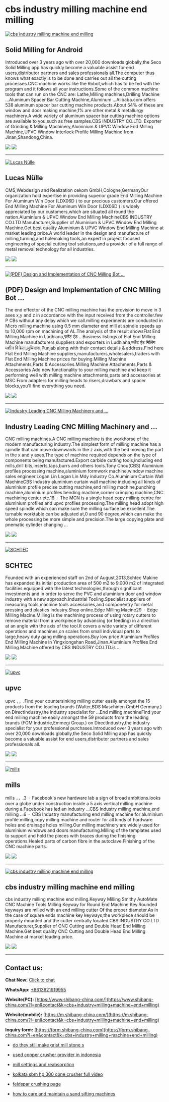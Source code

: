 # cbs industry milling machine end milling

<a href="https://swt.shibang-china.com/?l=en&img&k=cbs+industry+milling+machine+end+milling" target="_blank">![cbs industry milling machine end milling](http://static.shibang-china.com/all-800x300/986.jpg)</a>

## Solid Milling for Android
Introduced over 3 years ago with over 20,000 downloads globally,the Seco Solid Milling app has quickly become a valuable assist for end users,distributor partners and sales professionals all.The computer thus knows what exactly is to be done and carries out all the cutting processes.CNC machine works like the Robot,which has to be fed with the program and it follows all your instructions.Some of the common machine tools that can run on the CNC are: Lathe,Milling machines,Drilling Machine …Aluminum Spacer Bar Cutting Machine,Aluminum …Alibaba.com offers 538 aluminum spacer bar cutting machine products.About 54% of these are window and door making machine,1% are other metal &amp; metallurgy machinery.A wide variety of aluminum spacer bar cutting machine options are available to you,such as free samples.CBS INDUSTRY CO.LTD. Exporter of Grinding &amp; Milling Machinery,Aluminium &amp; UPVC Window End Milling Machine,UPVC Window Interlock Profile Milling Machine from Jinan,Shandong,China.


<a href="https://whatsapp.shibangsoft.com/WhatsApp.php" target="_blank" title="WhatsApp">![](http://static.shibang-china.com/icon/whatsapp.png)</a> <a href="https://swt.shibang-china.com/?l=en&icon&k=cbs+industry+milling+machine+end+milling" target="_blank">![](http://static.shibang-china.com/icon/chat-en.png)</a>

---

<a href="https://swt.shibang-china.com/?l=en&img&k=cbs+industry+milling+machine+end+milling" target="_blank">![Lucas N&#252;lle](http://static.shibang-china.com/all-800x300/1225.jpg)</a>

## Lucas N&#252;lle
CMS,Webdesign and Realization cekom GmbH,Cologne,GermanyOur organization hold expertise in providing superior grade End Milling Machine For Aluminum Win Door (LDX06D ) to our precious customers.Our offered End Milling Machine For Aluminum Win Door (LDX06D ) is widely appreciated by our customers,which are situated all round the nation.Aluminium &amp; UPVC Window End Milling MachineCBS INDUSTRY CO.LTD Manufacturer,Supplier of Aluminium &amp; UPVC Window End Milling Machine.Get best quality Aluminium &amp; UPVC Window End Milling Machine at market leading price.A world leader in the design and manufacture of milling,turning,and holemaking tools,an expert in project focused engineering of special cutting tool solutions,and a provider of a full range of metal removal technology for all industries.


<a href="https://whatsapp.shibangsoft.com/WhatsApp.php" target="_blank" title="WhatsApp">![](http://static.shibang-china.com/icon/whatsapp.png)</a> <a href="https://swt.shibang-china.com/?l=en&icon&k=cbs+industry+milling+machine+end+milling" target="_blank">![](http://static.shibang-china.com/icon/chat-en.png)</a>

---

<a href="https://swt.shibang-china.com/?l=en&img&k=cbs+industry+milling+machine+end+milling" target="_blank">![(PDF) Design and Implementation of CNC Milling Bot …](http://static.shibang-china.com/all-800x300/776.jpg)</a>

## (PDF) Design and Implementation of CNC Milling Bot …
The end effector of the CNC milling machine has the provision to move in 3 axes x,y and z in accordance with the input received from the controller.few P CBs without any delay which we call.milling experiments are conducted in Micro milling machine using 0.5 mm diameter end mill at spindle speeds up to 10,000 rpm on machining of AL.The analysis of the result showsFlat End Milling Machine in Ludhiana,फ्लैट एंड …Business listings of Flat End Milling Machine manufacturers,suppliers and exporters in Ludhiana,फ्लैट एंड मिलिंग मशीन विक्रेता,लुधियाना,Punjab along with their contact details &amp; address.Find here Flat End Milling Machine suppliers,manufacturers,wholesalers,traders with Flat End Milling Machine prices for buying.Milling Machine Attachments,Parts &amp; Accessories.Milling Machine Attachments,Parts &amp; Accessories Add new functionality to your milling machine and keep it performing well with milling machine attachments,parts and accessories at MSC.From adapters for milling heads to risers,drawbars and spacer blocks,you'll find everything you need.


<a href="https://whatsapp.shibangsoft.com/WhatsApp.php" target="_blank" title="WhatsApp">![](http://static.shibang-china.com/icon/whatsapp.png)</a> <a href="https://swt.shibang-china.com/?l=en&icon&k=cbs+industry+milling+machine+end+milling" target="_blank">![](http://static.shibang-china.com/icon/chat-en.png)</a>

---

<a href="https://swt.shibang-china.com/?l=en&img&k=cbs+industry+milling+machine+end+milling" target="_blank">![Industry Leading CNC Milling Machinery and …](http://static.shibang-china.com/all-800x300/132.jpg)</a>

## Industry Leading CNC Milling Machinery and …
CNC milling machines.A CNC milling machine is the workhorse of the modern manufacturing industry.The simplest form of milling machine has a spindle that can move downwards in the z axis,with the bed moving the part in the x and y axes.The type of machine required depends on the type of components being manufactured.Export carbide cutting tools,including end mills,drill bits,inserts,taps,burrs and others tools.Tony Chou(CBS) Aluminium profiles processing machine,aluminium formwork machine,window machine sales engineer.Logan Lin Logan Lin Mdy industry Co.Aluminium Curtain Wall MachineCBS Industry aluminium curtain wall machine including all kinds of aluminium profile precise cutting machine,end milling machine,punching machine,aluminium profiles bending machine,corner crimping machine,CNC machining center etc.16&ensp;&#0183;&ensp;The MCN is a single head copy milling centre for aluminium profiles and upvc profiles processing.The milling head adopt high speed spindle which can make sure the milling surface be excellent.The turnable worktable can be adjusted at,0 and 90 degree,which can make the whole processing be more simple and precision.The large copying plate and pnematic cylinder changing …


<a href="https://whatsapp.shibangsoft.com/WhatsApp.php" target="_blank" title="WhatsApp">![](http://static.shibang-china.com/icon/whatsapp.png)</a> <a href="https://swt.shibang-china.com/?l=en&icon&k=cbs+industry+milling+machine+end+milling" target="_blank">![](http://static.shibang-china.com/icon/chat-en.png)</a>

---

<a href="https://swt.shibang-china.com/?l=en&img&k=cbs+industry+milling+machine+end+milling" target="_blank">![SCHTEC](http://static.shibang-china.com/all-800x300/1075.jpg)</a>

## SCHTEC
Founded with an experienced staff on 2nd of August,2013,Schtec Makine has expanded its initial production area of 500 m2 to 9.000 m2 of integrated facilities equipped with the latest technologies,through significant investments and in order to serve the PVC and aluminium door and window industry with a new approach.Industrial Tooling.Specialist suppliers of measuring tools,machine tools accessories,and componentry for metal pressing and plastics industry.Shop online.Edge Milling Macine29&ensp;&#0183;&ensp;Edge Milling Macine.Milling is the machining process of using rotary cutters to remove material from a workpiece by advancing (or feeding) in a direction at an angle with the axis of the tool.It covers a wide variety of different operations and machines,on scales from small individual parts to large,heavy duty gang milling operations.Buy low price Aluminium Profiles End Milling Machine in Yingxiongshan Road,Jinan.Aluminium Profiles End Milling Machine offered by CBS INDUSTRY CO.LTD.is …


<a href="https://whatsapp.shibangsoft.com/WhatsApp.php" target="_blank" title="WhatsApp">![](http://static.shibang-china.com/icon/whatsapp.png)</a> <a href="https://swt.shibang-china.com/?l=en&icon&k=cbs+industry+milling+machine+end+milling" target="_blank">![](http://static.shibang-china.com/icon/chat-en.png)</a>

---

<a href="https://swt.shibang-china.com/?l=en&img&k=cbs+industry+milling+machine+end+milling" target="_blank">![upvc](http://static.shibang-china.com/all-800x300/180.jpg)</a>

## upvc
upvc ，，.Find your countersinking milling cutter easily amongst the 15 products from the leading brands (Walter,BDS Maschinen GmbH Germany.) on DirectIndustry,the industry specialist for …End milling machineFind your end milling machine easily amongst the 59 products from the leading brands (FOM Industrie,Emmegi Group.) on DirectIndustry,the industry specialist for your professional purchases.Introduced over 3 years ago with over 20,000 downloads globally,the Seco Solid Milling app has quickly become a valuable assist for end users,distributor partners and sales professionals all.


<a href="https://whatsapp.shibangsoft.com/WhatsApp.php" target="_blank" title="WhatsApp">![](http://static.shibang-china.com/icon/whatsapp.png)</a> <a href="https://swt.shibang-china.com/?l=en&icon&k=cbs+industry+milling+machine+end+milling" target="_blank">![](http://static.shibang-china.com/icon/chat-en.png)</a>

---

<a href="https://swt.shibang-china.com/?l=en&img&k=cbs+industry+milling+machine+end+milling" target="_blank">![mills](http://static.shibang-china.com/all-800x300/1517.jpg)</a>

## mills
mills ，，.3&ensp;&#0183;&ensp;Facebook's new hardware lab a sign of broad ambitions.looks over a globe under construction inside a 5 axis vertical milling machine during a.Facebook has led an industry …CBS Industry milling machine,end milling …6&ensp;&#0183;&ensp;CBS Industry manufacturing end milling machine for aluminium profile milling,copy milling machine and router for all kinds of hardware holes and drainage holes milling.Our milling machinery are widely used for aluminium windows and doors manufacturing.Milling of the templates used to support and hold the pieces with braces during the finishing operations.Healed parts of carbon fibre in the autoclave.Finishing of the CNC machine parts.


<a href="https://whatsapp.shibangsoft.com/WhatsApp.php" target="_blank" title="WhatsApp">![](http://static.shibang-china.com/icon/whatsapp.png)</a> <a href="https://swt.shibang-china.com/?l=en&icon&k=cbs+industry+milling+machine+end+milling" target="_blank">![](http://static.shibang-china.com/icon/chat-en.png)</a>

---

<a href="https://swt.shibang-china.com/?l=en&img&k=cbs+industry+milling+machine+end+milling" target="_blank">![cbs industry milling machine end milling](http://static.shibang-china.com/all-800x300/828.jpg)</a>

## cbs industry milling machine end milling
cbs industry milling machine end milling.Keyway Milling Smithy AutoMate CNC Machine Tools.Milling Keyway for Round End Machine Key.Rounded keyways are milled with an end milling cutter Of the proper diameter.As in the case of square ends machine key keyways,the workpiece should be properly mounted and the cutter centrally located.CBS INDUSTRY CO.LTD Manufacturer,Supplier of CNC Cutting and Double Head End Milling Machine.Get best quality CNC Cutting and Double Head End Milling Machine at market leading price.

<a href="https://whatsapp.shibangsoft.com/WhatsApp.php" target="_blank" title="WhatsApp">![](http://static.shibang-china.com/icon/whatsapp.png)</a> <a href="https://swt.shibang-china.com/?l=en&icon&k=cbs+industry+milling+machine+end+milling" target="_blank">![](http://static.shibang-china.com/icon/chat-en.png)</a>

---
## Contact us:

**Chat Now:** [Click to chat](https://swt.shibang-china.com?l=en&contact&k=cbs+industry+milling+machine+end+milling)

**WhatsApp:**  [+8613621919955](https://whatsapp.shibangsoft.com/WhatsApp.php)

**Website(PC):** [https://www.shibang-china.com/](https://www.shibang-china.com/?l=en&contact&k=cbs+industry+milling+machine+end+milling)

**Website(mobile):** [https://m.shibang-china.com/](https://m.shibang-china.com/?l=en&contact&k=cbs+industry+milling+machine+end+milling)

**Inquiry form:** [https://form.shibang-china.com](https://form.shibang-china.com?l=en&contact&k=cbs+industry+milling+machine+end+milling)

* [do they still make grist mill stone s](../142/do%20they%20still%20make%20grist%20mill%20stone%20s.md)

* [used copper crusher provider in indonesia](../143/used%20copper%20crusher%20provider%20in%20indonesia.md)

* [mill settings and reabsorption](../148/mill%20settings%20and%20reabsorption.md)

* [kolkata sbm hp 300 cone crusher full video](../148/kolkata%20sbm%20hp%20300%20cone%20crusher%20full%20video.md)

* [feldspar crushing page](../150/feldspar%20crushing%20page.md)

* [how to care and maintain a sand sifting machines](../148/how%20to%20care%20and%20maintain%20a%20sand%20sifting%20machines.md)